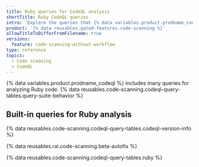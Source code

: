 ```yaml
---
title: Ruby queries for CodeQL analysis
shortTitle: Ruby CodeQL queries
intro: 'Explore the queries that {% data variables.product.prodname_codeql %} uses to analyze code written in Ruby when you select the `default` or the `security-extended` query suite.'
product: '{% data reusables.gated-features.code-scanning %}'
allowTitleToDifferFromFilename: true
versions:
  feature: code-scanning-without-workflow
type: reference
topics:
  - Code scanning
  - CodeQL
---
```


{% data variables.product.prodname_codeql %} includes many queries for analyzing Ruby code. {% data reusables.code-scanning.codeql-query-tables.query-suite-behavior %}

## Built-in queries for Ruby analysis

{% data reusables.code-scanning.codeql-query-tables.codeql-version-info %}

{% data reusables.rai.code-scanning.beta-autofix %}

{% data reusables.code-scanning.codeql-query-tables.ruby %}
